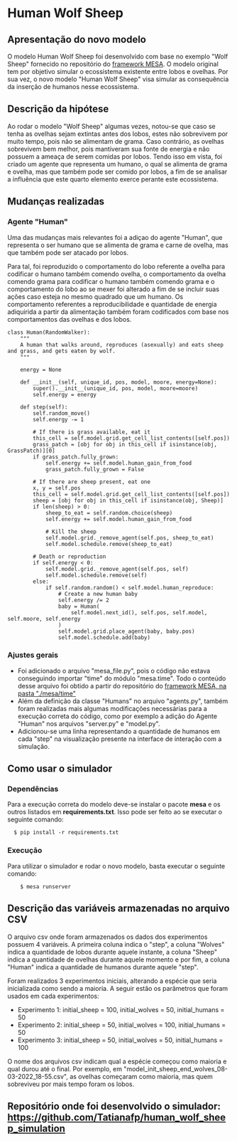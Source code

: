 # Human Wolf Sheep

## Apresentação do novo modelo

O modelo Human Wolf Sheep foi desenvolvido com base no exemplo "Wolf Sheep" fornecido no repositório do [framework MESA](https://github.com/projectmesa/mesa-examples). O modelo original tem por objetivo simular o ecossistema existente entre lobos e ovelhas. Por sua vez, o novo modelo "Human Wolf Sheep" visa simular as consequência da inserção de humanos nesse ecossistema.

## Descrição da hipótese

Ao rodar o modelo "Wolf Sheep" algumas vezes, notou-se que caso se tenha as ovelhas sejam extintas antes dos lobos, estes não sobrevivem por muito tempo, pois não se alimentam de grama. Caso contrário, as ovelhas sobrevivem bem melhor, pois mantiveram sua fonte de energia e não possuem a ameaça de serem comidas por lobos. Tendo isso em vista, 
foi criado um agente que representa um humano, o qual se alimenta de grama e ovelha, mas que também pode ser comido por lobos, a fim de se analisar a influência que este quarto
elemento exerce perante este ecossistema.

## Mudanças realizadas

### Agente "Human"
Uma das mudanças mais relevantes foi a adiçao do agente "Human", que representa o ser humano que se alimenta de grama e carne de ovelha, mas que também pode ser atacado por lobos.

Para tal, foi reproduzido o comportamento do lobo referente a ovelha para codificar o humano também comendo ovelha, o comportamento da ovelha comendo grama para codificar o humano também comendo grama e o comportamento do lobo ao se mexer foi alterado a fim de se incluir suas ações caso esteja no mesmo quadrado que um humano. Os comportamento referentes a reproducibilidade e quantidade de energia adiquirida a partir da alimentação também foram codificados com base nos comportamentos das ovelhas e dos lobos. 

    class Human(RandomWalker):
        """
        A human that walks around, reproduces (asexually) and eats sheep and grass, and gets eaten by wolf.
        """

        energy = None

        def __init__(self, unique_id, pos, model, moore, energy=None):
            super().__init__(unique_id, pos, model, moore=moore)
            self.energy = energy

        def step(self):
            self.random_move()
            self.energy -= 1

            # If there is grass available, eat it
            this_cell = self.model.grid.get_cell_list_contents([self.pos])
            grass_patch = [obj for obj in this_cell if isinstance(obj, GrassPatch)][0]
            if grass_patch.fully_grown:
                self.energy += self.model.human_gain_from_food
                grass_patch.fully_grown = False

            # If there are sheep present, eat one
            x, y = self.pos
            this_cell = self.model.grid.get_cell_list_contents([self.pos])
            sheep = [obj for obj in this_cell if isinstance(obj, Sheep)]
            if len(sheep) > 0:
                sheep_to_eat = self.random.choice(sheep)
                self.energy += self.model.human_gain_from_food

                # Kill the sheep
                self.model.grid._remove_agent(self.pos, sheep_to_eat)
                self.model.schedule.remove(sheep_to_eat)

            # Death or reproduction
            if self.energy < 0:
                self.model.grid._remove_agent(self.pos, self)
                self.model.schedule.remove(self)
            else:
                if self.random.random() < self.model.human_reproduce:
                    # Create a new human baby
                    self.energy /= 2
                    baby = Human(
                        self.model.next_id(), self.pos, self.model, self.moore, self.energy
                    )
                    self.model.grid.place_agent(baby, baby.pos)
                    self.model.schedule.add(baby)
                    
### Ajustes gerais
- Foi adicionado o arquivo "mesa_file.py", pois o código não estava conseguindo importar "time" do módulo "mesa.time". Todo o conteúdo desse arquivo foi obtido a partir do repositório do [framework MESA, na pasta "./mesa/time"](https://github.com/projectmesa/mesa/blob/main/mesa/time.py)
- Além da definição da classe "Humans" no arquivo "agents.py", também foram realizadas mais algumas modificações necessárias para a execução correta do código, como por exemplo a adição do Agente "Human" nos arquivos "server.py" e "model.py". 
- Adicionou-se uma linha representando a quantidade de humanos em cada "step" na visualização presente na interface de interação com a simulação.

## Como usar o simulador

### Dependências
 
Para a execução correta do modelo deve-se instalar o pacote **mesa** e os outros listados em **requirements.txt**. Isso pode ser feito ao se executar o seguinte comando:

```
  $ pip install -r requirements.txt

```

### Execução

Para utilizar o simulador e rodar o novo modelo, basta executar o seguinte comando: 

```
    $ mesa runserver
```

## Descrição das variáveis armazenadas no arquivo CSV

O arquivo csv onde foram armazenados os dados dos experimentos possuem 4 variáveis. A primeira coluna indica o "step", a coluna "Wolves" indica a quantidade de lobos durante aquele instante, a coluna "Sheep" indica a quantidade de ovelhas durante aquele momento e por fim, a coluna "Human" indica a quantidade de humanos durante aquele "step". 

Foram realizados 3 experimentos iniciais, alterando a espécie que seria inicializada como sendo a maioria. A seguir estão os parâmetros que foram usados em cada experimentos: 

- Experimento 1: initial_sheep = 100, initial_wolves = 50, initial_humans = 50
- Experimento 2: initial_sheep = 50, initial_wolves = 100, initial_humans = 50
- Experimento 3: initial_sheep = 50, initial_wolves = 50, initial_humans = 100

O nome dos arquivos csv indicam qual a espécie começou como maioria e qual durou até o final. Por exemplo, em "model_init_sheep_end_wolves_08-03-2022_18-55.csv", as ovelhas começaram como maioria, mas quem sobreviveu por mais tempo foram os lobos. 

## Repositório onde foi desenvolvido o simulador: https://github.com/Tatianafp/human_wolf_sheep_simulation

